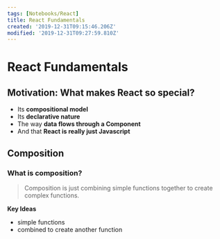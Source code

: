 ```yaml
---
tags: [Notebooks/React]
title: React Fundamentals
created: '2019-12-31T09:15:46.206Z'
modified: '2019-12-31T09:27:59.810Z'
---
```


# React Fundamentals

## Motivation: What makes React so special?

- Its **compositional model**
- Its **declarative nature**
- The way **data flows through a Component**
- And that **React is really just Javascript**

## Composition

### What is composition?

> Composition is just combining simple functions together to create complex functions. 

**Key Ideas**
- simple functions
- combined to create another function
